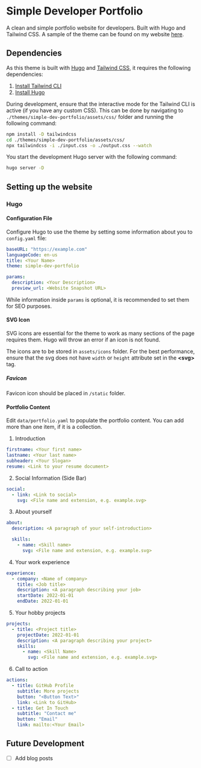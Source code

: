 # Simple Developer Portfolio

A clean and simple portfolio website for developers. Built with Hugo and Tailwind CSS. A sample of the theme can be found on my website [here](https://xinweilau.com/).

## Dependencies

As this theme is built with [Hugo](https://gohugo.io/) and [Tailwind CSS](https://tailwindcss.com/), it requires the following dependencies:

1. [Install Tailwind CLI](https://tailwindcss.com/docs/installation)
2. [Install Hugo](https://gohugo.io/getting-started/installing/)

During development, ensure that the interactive mode for the Tailwind CLI is active (if you have any custom CSS). This can be done by navigating to `./themes/simple-dev-portfolio/assets/css/` folder and running the following command:

```bash
npm install -D tailwindcss
cd ./themes/simple-dev-portfolio/assets/css/
npx tailwindcss -i ./input.css -o ./output.css --watch
```

You start the development Hugo server with the following command:

```bash
hugo server -D
```

## Setting up the website

### Hugo

#### Configuration File

Configure Hugo to use the theme by setting some information about you to `config.yaml` file:

```yaml
baseURL: "https://example.com"
languageCode: en-us
title: <Your Name>
theme: simple-dev-portfolio

params:
  description: <Your Description>
  preview_url: <Website Snapshot URL>
```

While information inside `params` is optional, it is recommended to set them for SEO purposes.

#### SVG Icon

SVG icons are essential for the theme to work as many sections of the page requires them. Hugo will throw an error if an icon is not found.

The icons are to be stored in `assets/icons` folder. For the best performance, ensure that the svg does not have `width` or `height` attribute set in the **<svg\>** tag.

##### Favicon

Favicon icon should be placed in `/static` folder.

#### Portfolio Content

Edit `data/portfolio.yaml` to populate the portfolio content. You can add more than one item, if it is a collection.

1. Introduction

```yaml
firstname: <Your first name>
lastname: <Your last name>
subheader: <Your Slogan>
resume: <Link to your resume document>
```

2. Social Information (Side Bar)

```yaml
social:
  - link: <Link to social>
    svg: <File name and extension, e.g. example.svg>
```

3. About yourself

```yaml
about:
  description: <A paragraph of your self-introduction>

  skills:
    - name: <Skill name>
      svg: <File name and extension, e.g. example.svg>
```

4. Your work experience

```yaml
experience:
  - company: <Name of company>
    title: <Job title>
    description: <A paragraph describing your job>
    startDate: 2022-01-01
    endDate: 2022-01-01
```

5. Your hobby projects

```yaml
projects:
  - title: <Project title>
    projectDate: 2022-01-01
    description: <A paragraph describing your project>
    skills:
      - name: <Skill Name>
        svg: <File name and extension, e.g. example.svg>
```

6. Call to action

```yaml
actions:
  - title: GitHub Profile
    subtitle: More projects
    button: "<Button Text>"
    link: <Link to GitHub>
  - title: Get In Touch
    subtitle: "Contact me"
    button: "Email"
    link: mailto:<Your Email>
```

## Future Development

- [ ] Add blog posts
